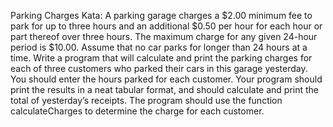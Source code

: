 Parking Charges Kata:
A parking garage charges a $2.00 minimum fee to park for up to three hours and an additional $0.50 per hour for each hour or part thereof over three hours. The maximum charge for any given 24-hour period is \$10.00. Assume that no car parks for longer than 24 hours at a time. Write a program that will calculate and print the parking charges for each of three customers who parked their cars in this garage yesterday. You should enter the hours parked for each customer. Your program should print the results in a neat tabular format, and should calculate and print the total of yesterday’s receipts. The program should use the function calculateCharges to determine the charge for each customer.
